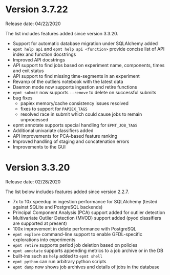 
Version 3.7.22
==============

  Release date: 04/22/2020

  The list includes features added since version 3.3.20.

  - Support for automatic database migration under SQLAlchemy added
  - `epmt help api` and `epmt help api <function>` provide
    concise list of API index and function docstrings
  - Improved API docstrings
  - API support to find jobs based on experiment name, components,
    times and exit status
  - API support to find missing time-segments in an experiment
  - Revamp of the outliers notebook with the latest data
  - Daemon mode now supports ingestion and retire functions
  - `epmt submit` now supports `--remove` to delete on successful submits
  - bug fixes
    - papiex memory/cache consistency issues resolved
    - fixes to support for `PAPIEX_TAGS`
    - resolved race in submit which could cause jobs to remain unprocessed
  - epmt annotate supports special handling for `EPMT_JOB_TAGS`
  - Additional univariate classifiers added
  - API improvements for PCA-based feature ranking
  - Improved handling of staging and concatenation errors
  - Improvements to the GUI

Version 3.3.20
==============

  Release date: 02/28/2020

  The list below includes features added since version 2.2.7.

  - 7x to 10x speedup in ingestion performance for SQLAlchemy
    (tested against SQLite and PostgreSQL backends)
  - Principal Component Analysis (PCA) support added for outlier detection
  - Multivariate Outlier Detection (MVOD) support added (pyod classifiers
    are supported at present)
  - 100x improvement in delete performance with PostgreSQL
  - `epmt explore` command-line support to enable GFDL-specific
    explorations into experiments
  - `epmt retire` supports period job deletion based on policies
  - `epmt annotate` supports appending metrics to a job archive or in the DB
  - built-ins such as `help` added to `epmt shell`
  - `epmt python` can run arbitrary python scripts
  - `epmt dump` now shows job archives and details of jobs in the database

